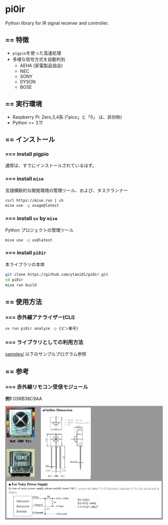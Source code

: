# pi0ir

Python library for IR signal receiver and controller.


## == 特徴

- ``pigpio``を使った高速処理
- 多様な信号方式を自動判別
  - AEHA (家電製品協会)
  - NEC
  - SONY
  - DYSON
  - BOSE


## == 実行環境

- Raspberry Pi: Zero,3,4系 (「pico」と「5」 は、非対称)
- Python >= 3.11


## == インストール

### === install pigpio

通常は、すでにインストールされているはず。


### === install `mise`

言語横断的な開発環境の管理ツール、および、タスクランナー

``` bash
curl https://mise.run | sh
mise use -g usage@latest
```


### === install `uv` by `mise`

Python プロジェクトの管理ツール

``` bash
mise use -g uv@latest
```


### === install `pi0ir`

本ライブラリの本体

``` bash
git clone https://github.com/ytani01/pi0ir.git
cd pi0ir
mise run build
```


## == 使用方法

### === 赤外線アナライザー(CLI)

``` bash
uv run pi0ir analyze -p {ピン番号}
```


### === ライブラリとしての利用方法

[samples/](samples/) 以下のサンプルプログラム参照


## == 参考

### === 赤外線リモコン受信モジュール

**例1** OSRB38C9AA

![赤外線リモコン受信モジュール](docs/OSRB38C9AA.png)
